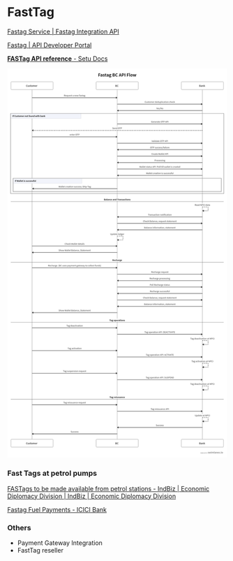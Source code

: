 # FastTag

[Fastag Service | Fastag Integration API](https://zuelpay.in/FasTag_API)

[Fastag | API Developer Portal](https://apiportal.axisbank.com/portal/product/3699)

[**FASTag API reference** - Setu Docs](https://docs.setu.co/payments/fastag/api-reference)

![fasttag-api-reference](../../media/Pasted%20image%2020231213213203.png)

### Fast Tags at petrol pumps

[FASTags to be made available from petrol stations - IndBiz | Economic Diplomacy Division | IndBiz | Economic Diplomacy Division](https://indbiz.gov.in/fastags-to-be-made-available-from-petrol-stations/)

[Fastag Fuel Payments - ICICI Bank](https://www.icicibank.com/personal-banking/cards/prepaid-card/fastag/fuel-payments)

### Others

- Payment Gateway Integration
- FastTag reseller
